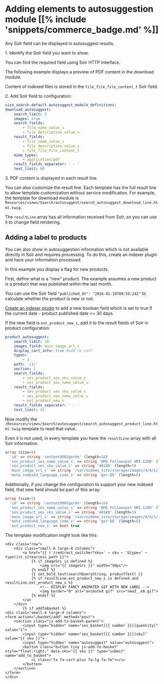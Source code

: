 # Adding elements to autosuggestion module [[% include 'snippets/commerce_badge.md' %]]

Any Solr field can be displayed in autosuggest results.

1\. Identify the Solr field you want to show.

You can find the required field using Solr HTTP interface.

The following example displays a preview of PDF content in the download module.

Content of indexed files is stored in the `file_file_file_content_t` Solr field.

2\. Add Solr field to configuration:

``` yaml hl_lines="11"
siso_search.default.autosuggest_module_definitions:
download_autosuggest:
    search_limit: 5
    images: true
    search_fields:
        - file_name_value_s
        - file_description_value_s
    result_fields:
        - file_name_value_s
        - file_description_value_s
        - file_file_file_content_t
    mime_types:
        - application/pdf
    result_fields_separator: ' - '
    text_limit: 60
```

3\. PDF content is displayed in each result line.

You can also customize the result line.
Each template has the full result line to allow template customization without service modification.
For example, the template for download module is `Resources/views/Search/autosuggest/search_autosuggest_download_line.html.twig`.

The `resultLine` array has all information received from Solr, so you can use it to change field rendering.

## Adding a label to products

You can also show in autosuggestion information which is not available directly in Solr and requires processing.
To do this, create an indexer plugin and have your information processed. 

In this example you display a flag for new products.

First, define what is a "new" product.
The example assumes a new product is a product that was published within the last month.

You can use the Solr field `"published_dt": "2016-01-19T09:59:24Z"` to calculate whether the product is new or not.

[Create an indexer plugin](indexer_plugin_for_custom_field_types.md) to add a new boolean field which is set to true if the current date - product published date <= 30 days.

If the new field is `ext_product_new_s`, add it to the result fields of Solr in product configuration:

``` yaml hl_lines="15"
product_autosuggest:
    search_limit: 10
    images_field: main_image_url_s
    display_cart_info: true #add to cart
    types:
        - 2
    path: '/2/'
    section: 1
    search_fields:
        - ses_product_ses_sku_value_s
        - ses_product_ses_name_value_s
    result_fields:
        - ses_product_ses_sku_value_s
        - ses_product_ses_name_value_s
        - ext_product_new_s
    result_fields_separator: ' - '
    text_limit: 35
```

Now modify the `/Resources/views/Search/autosuggest/search_autosuggest_product_line.html.twig` template to read that value.

Even it is not used, in every template you have the `resultLine` array with all Solr information.

``` php
array (size=5)
  'id' => string 'content9982gerde' (length=16)
  'ses_product_ses_name_value_s' => string 'DMX Followspot HMI-1200' (length=23)
  'ses_product_ses_sku_value_s' => string '40180' (length=5)
  'main_image_url_s' => string '/var/ezdemo_site/storage/images/4/4/1/1/531144-2-ger-DE/40180.jpg' (length=65)
  'meta_indexed_language_code_s' => string 'ger-DE' (length=6)
```

Additionally, if you change the configuration to support your new indexed field, that new field should be part of this array:

``` php hl_lines="7"
array (size=5)
  'id' => string 'content9982gerde' (length=16)
  'ses_product_ses_name_value_s' => string 'DMX Followspot HMI-1200' (length=23)
  'ses_product_ses_sku_value_s' => string '40180' (length=5)
  'main_image_url_s' => string '/var/ezdemo_site/storage/images/4/4/1/1/531144-2-ger-DE/40180.jpg' (length=65)
  'meta_indexed_language_code_s' => string 'ger-DE' (length=6)
  'ext_product_new_s' => bool true
```

The template modification might look like this:

``` html+twig hl_lines="8 9 10 11"
<div class="row">
    <div class="small-8 large-8 columns">
        <a href="{{ ('/redirect_switcher?sku=' ~ sku ~ '&type=' ~ type)|st_siteaccess_path }}">
            {% if imageSrc is defined %}
                <img src="{{ imageSrc }}" width="50px"/>
            {% endif %}
            {{ set_bold_text(searchQueryString, productText) }}
            {% if resultLine.ext_product_new_s is defined and resultLine.ext_product_new_s %}
                <!-- DISPLAY FANCY ANIMATED GIF WITH NEW LABEL -->
                <img border="0" alt="animated gif" src="new3__e0.gif">
            {% endif %}    
        </a>
    </div>
        {% if addToBasket %}
<div class="small-4 large-4 columns">
<form action="/basket/add" method="post">
    <section class="js-add-to-basket-parent">
        <input type="hidden" name="ses_basket[{{ number }}][quantity]" value="1">
        <input type="hidden" name="ses_basket[{{ number }}][sku]" value="{{ sku }}">
        <input type="hidden" name="autosuggest" value="autosuggest">
        <button class="button tiny js-add-to-basket" style="float:right;" data-sku="{{ sku }}" type="submit" name="add_to_basket">
            <i class="fa fa-cart-plus fa-lg fa-fw"></i>
        </button>
    </section>
</form>
</div>
```
